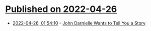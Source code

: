 # [Published on 2022-04-26](index.md)

* [2022-04-26, 01:54:10](https://news.ycombinator.com/item?id=31163131) - [John Darnielle Wants to Tell You a Story](https://www.newyorker.com/culture/the-new-yorker-interview/john-darnielle-wants-to-tell-you-a-story)
